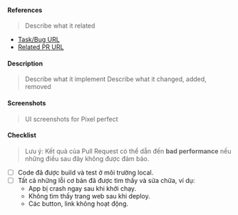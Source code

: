 #### References

> Describe what it related

- [Task/Bug URL]()
- [Related PR URL]()

#### Description

> Describe what it implement
> Describe what it changed, added, removed

#### Screenshots

> UI screenshots for Pixel perfect

#### Checklist

> Lưu ý: Kết quả của Pull Request có thể dẫn đến **bad performance** nếu những điều sau đây không được đảm bảo.

- [ ] Code đã được build và test ở môi trường local.
- [ ] Tất cả những lỗi cơ bản đã được tìm thấy và sửa chữa, ví dụ:
  - App bị crash ngay sau khi khởi chạy.
  - Không tìm thấy trang web sau khi deploy.
  - Các button, link không hoạt động.
